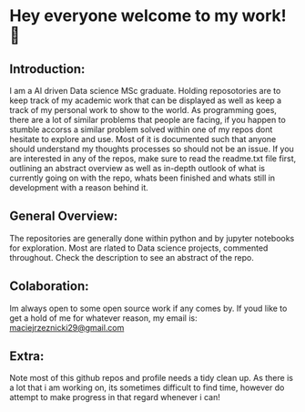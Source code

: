 # Hey everyone welcome to my work! 👋

## Introduction:
I am a AI driven Data science MSc graduate.
Holding reposotories are to keep track of my academic work that can be displayed as well as keep a track of my personal work to show to the world.
As programming goes, there are a lot of similar problems that people are facing, if you happen to stumble accorss a similar problem solved within one of my repos dont hesitate to explore and use. Most of it is documented such that anyone should understand my thoughts processes so should not be an issue.
If you are interested in any of the repos, make sure to read the readme.txt file first, outlining an abstract overview as well as in-depth outlook of what is currently going on with the repo, whats been finished and whats still in development with a reason behind it.

## General Overview:
The repositories are generally done within python and by jupyter notebooks for exploration. Most are rlated to Data science projects, commented throughout. Check the description to see an abstract of the repo.

## Colaboration:
Im always open to some open source work if any comes by. 
If youd like to get a hold of me for whatever reason, my email is: maciejrzeznicki29@gmail.com

## Extra:
Note most of this github repos and profile needs a tidy clean up. As there is a lot that i am working on, its sometimes difficult to find time, however do attempt to make progress in that regard whenever i can!

